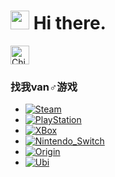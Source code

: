 

<h1><img src="https://emojis.slackmojis.com/emojis/images/1597320283/10003/catjam.gif?1597320283" width="30"/> Hi there.</h1>

<img alt="China" src="https://www.flaticon.com/svg/vstatic/svg/206/206818.svg?token=exp=1614139797~hmac=061cc7554033d61e3042f787a76fde0e" width="30" /> 

<h3>找我van♂游戏</h3>
<p>
  <ul>
    <li>
    	<a href="https://steamcommunity.com/id/ch3yne/" target="_blank">
        <img alt="Steam" src="https://img.shields.io/static/v1?&style=for-the-badge&logo=steam&label=steam&message=ch3yne&logoColor=white&labelColor=black&color=ffffff" />
      </a>
    </li>
    <li>
    	<a href="javascript:viod(0)" target="_blank">
        <img alt="PlayStation" src="https://img.shields.io/static/v1?&style=for-the-badge&logo=playstation&label=steam&message=che_yne&logoColor=white&labelColor=003791&color=ffffff" />
      </a>
    </li>
    <li>
    	<a href="javascript:viod(0)" target="_blank">
        <img alt="XBox" src="https://img.shields.io/static/v1?&style=for-the-badge&logo=xbox&label=xbox&message=ch3yne&logoColor=white&labelColor=107C10&color=ffffff" />
      </a>
    </li>
    <li>
    	<a href="javascript:viod(0)" target="_blank">
        <img alt="Nintendo_Switch" src="https://img.shields.io/static/v1?&style=for-the-badge&logo=nintendo-switch&label=nintendo-switch&message=SW-2037-2259-4418&logoColor=white&labelColor=E60012&color=ffffff" />
      </a>
    </li>
    <li>
    	<a href="javascript:viod(0)" target="_blank">
        <img alt="Origin" src="https://img.shields.io/static/v1?&style=for-the-badge&logo=origin&label=origin&message=ch3yne&logoColor=white&labelColor=E5733F&color=ffffff" />
      </a>
    </li>
    <li>
    	<a href="javascript:viod(0)" target="_blank">
        <img alt="Ubi" src="https://img.shields.io/static/v1?&style=for-the-badge&logo=ubisoft&label=ubisoft&message=ch3yne&logoColor=white&labelColor=black&color=ffffff" />
      </a>
    </li>
	</ul>
</p>


